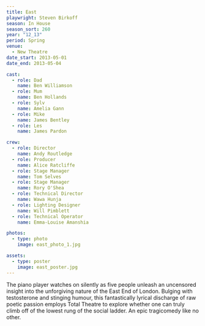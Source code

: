 ```yaml
---
title: East
playwright: Steven Birkoff
season: In House
season_sort: 260
year: "12_13"
period: Spring
venue:
  - New Theatre
date_start: 2013-05-01
date_end: 2013-05-04

cast:
  - role: Dad
    name: Ben Williamson
  - role: Mum
    name: Ben Hollands
  - role: Sylv
    name: Amelia Gann
  - role: Mike
    name: James Bentley
  - role: Les
    name: James Pardon

crew:
  - role: Director
    name: Andy Routledge
  - role: Producer
    name: Alice Ratcliffe
  - role: Stage Manager
    name: Tom Selves
  - role: Stage Manager
    name: Rory O'Shea
  - role: Technical Director
    name: Wawa Hunja
  - role: Lighting Designer
    name: Will Pimblett
  - role: Technical Operator
    name: Emma-Louise Amanshia

photos:
  - type: photo
    image: east_photo_1.jpg

assets:
  - type: poster
    image: east_poster.jpg
---
```


The piano player watches on silently as five people unleash an uncensored insight into the unforgiving nature of the East End of London. Bulging with testosterone and stinging humour, this fantastically lyrical discharge of raw poetic passion employs Total Theatre to explore whether one can truly climb off of the lowest rung of the social ladder. An epic tragicomedy like no other.

